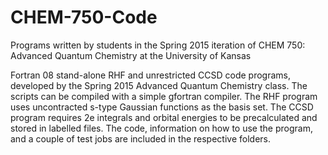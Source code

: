 # CHEM-750-Code
Programs written by students in the Spring 2015 iteration of CHEM 750: Advanced Quantum Chemistry at the University of Kansas

Fortran 08 stand-alone RHF and unrestricted CCSD code programs, developed by the Spring 2015 Advanced Quantum Chemistry class. 
The scripts can be compiled with a simple gfortran compiler. The RHF program uses uncontracted s-type Gaussian functions 
as the basis set. The CCSD program requires 2e integrals and orbital energies to be precalculated and stored in labelled files. 
The code, information on how to use the program, and a couple of test jobs are included in the respective folders.
